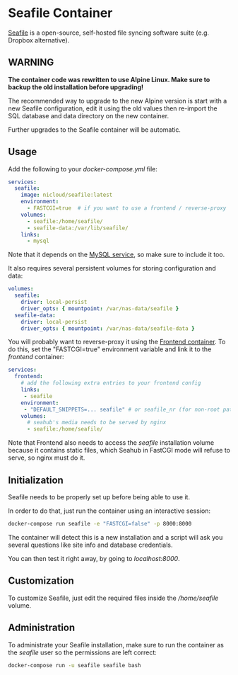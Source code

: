 # Seafile Container

[Seafile](https://seafile.com) is a open-source, self-hosted file syncing software suite
(e.g. Dropbox alternative).

## WARNING

**The container code was rewritten to use Alpine Linux. Make sure to backup the
old installation before upgrading!**

The recommended way to upgrade to the new Alpine version is start with a new
Seafile configuration, edit it using the old values then re-import the SQL
database and data directory on the new container.

Further upgrades to the Seafile container will be automatic.

## Usage

Add the following to your *docker-compose.yml* file:

```yaml
services:
  seafile:
    image: nicloud/seafile:latest
    environment:
      - FASTCGI=true  # if you want to use a frontend / reverse-proxy
    volumes:
      - seafile:/home/seafile/
      - seafile-data:/var/lib/seafile/
    links:
      - mysql
```

Note that it depends on the [MySQL service](MySQL.md), so make sure to include it too.

It also requires several persistent volumes for storing configuration and data:

```yaml
volumes:
  seafile:
    driver: local-persist
    driver_opts: { mountpoint: /var/nas-data/seafile }
  seafile-data:
    driver: local-persist
    driver_opts: { mountpoint: /var/nas-data/seafile-data }
```

You will probably want to reverse-proxy it using the [Frontend container](Frontend.md).
To do this, set the "FASTCGI=true" environment variable and link it to the _frontend_ container:

```yaml
services:
  frontend:  
    # add the following extra entries to your frontend config
    links:
     - seafile
    environment:
     - "DEFAULT_SNIPPETS=... seafile" # or seafile_nr (for non-root path)
    volumes:
      # seahub's media needs to be served by nginx
      - seafile:/home/seafile/
```

Note that Frontend also needs to access the *seafile* installation volume
because it contains static files, which Seahub in FastCGI mode will refuse to
serve, so nginx must do it.

## Initialization

Seafile needs to be properly set up before being able to use it.

In order to do that, just run the container using an interactive session:

```bash
docker-compose run seafile -e "FASTCGI=false" -p 8000:8000
```

The container will detect this is a new installation and a script will ask you
several questions like site info and database credentials.

You can then test it right away, by going to _localhost:8000_.

## Customization

To customize Seafile, just edit the required files inside the _/home/seafile_
volume.

## Administration

To administrate your Seafile installation, make sure to run the container as
the _seafile_ user so the permissions are left correct:

```bash
docker-compose run -u seafile seafile bash
```


